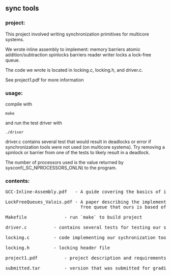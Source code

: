 ## sync tools

### project:

This project involved writing synchronization primitives for multicore systems.

We wrote inline assembly to implement:
	memory barriers
        atomic addition/subtraction
        spinlocks
        barriers
        reader writer locks
        a lock-free queue. 

The code we wrote is located in locking.c, locking.h, and driver.c. 

See project1.pdf for more information
  
### usage:

compile with   
  
`make`  
  
and run the test driver with  
  
`./driver`  
  
  
driver.c contains several test that would result in deadlocks or error if
synchronization tools were not used (on multicore systems). Try removing a spinlock
or barrier from one of the tests to likely result in a deadlock.

The number of processors used is the value returned by sysconf(_SC_NPROCESSORS_ONLN) to the program.
  
### contents:
<pre>
GCC-Inline-Assembly.pdf   - A guide covering the basics of inline assembly

LockFreeQueues_Valois.pdf - A paper describing the implementation of a lock
                            free queue that ours is based off of

Makefile	          - run `make` to build project

driver.c		  - contains several tests for testing our sync tools

locking.c		  - code implementing our sychronization tools

locking.h		  - locking header file

project1.pdf		  - project description and requirements

submitted.tar		  - version that was submitted for grading
</pre>
